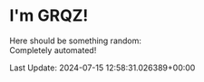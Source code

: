 # I'm GRQZ!
Here should be something random:  
Completely automated!

Last Update: 2024-07-15 12:58:31.026389+00:00
